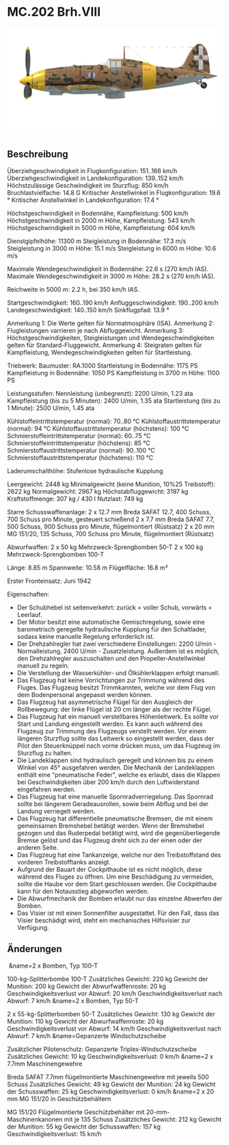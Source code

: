 # MC.202 Brh.VIII

![mc202s8](../images/mc202s8.png)

## Beschreibung

Überziehgeschwindigkeit in Flugkonfiguration: 151..166 km/h
Überziehgeschwindigkeit in Landekonfiguration: 139..152 km/h
Höchstzulässige Geschwindigkeit im Sturzflug: 850 km/h
Bruchlastvielfache: 14.8 G
Kritischer Anstellwinkel in Flugkonfiguration: 19.6 °
Kritischer Anstellwinkel in Landekonfiguration: 17.4 °

Höchstgeschwindigkeit in Bodennähe, Kampfleistung: 500 km/h
Höchstgeschwindigkeit in 2000 m Höhe, Kampfleistung: 543 km/h
Höchstgeschwindigkeit in 5000 m Höhe, Kampfleistung: 604 km/h

Dienstgipfelhöhe: 11300 m
Steigleistung in Bodennähe: 17.3 m/s
Steigleistung in 3000 m Höhe: 15.1 m/s
Steigleistung in 6000 m Höhe: 10.6 m/s

Maximale Wendegeschwindigkeit in Bodennähe: 22.6 s (270 km/h IAS).
Maximale Wendegeschwindigkeit in 3000 m Höhe: 28.2 s (270 km/h IAS).

Reichweite in 5000 m: 2.2 h, bei 350 km/h IAS.

Startgeschwindigkeit: 160..190 km/h
Anfluggeschwindigkeit: 190..200 km/h
Landegeschwindigkeit: 140..150 km/h
Sinkflugpfad: 13.9 °

Anmerkung 1: Die Werte gelten für Normatmosphäre (ISA).
Anmerkung 2: Flugleistungen varrieren je nach Abfluggewicht.
Anmerkung 3: Höchstgeschwindigkeiten, Steigleistungen und Wendegeschwindigkeiten gelten für Standard-Fluggewicht.
Anmerkung 4: Steigraten gelten für Kampfleistung, Wendegeschwindigkeiten gelten für Startleistung.

Triebwerk:
Baumuster: RA.1000
Startleistung in Bodennähe: 1175 PS
Kampfleistung in Bodennähe: 1050 PS
Kampfleistung in 3700 m Höhe: 1100 PS

Leistungsstufen:
Nennleistung (unbegrenzt): 2200 U/min, 1.23 ata
Kampfleistung (bis zu 5 Minuten): 2400 U/min, 1.35 ata
Startleistung (bis zu 1 Minute): 2500 U/min, 1.45 ata

Kühlstoffeintrittstemperatur (normal): 70..80 °C
Kühlstoffaustrittstemperatur (normal): 94 °C
Kühlstoffaustrittstemperatur (höchstens): 100 °C
Schmierstoffeintrittstemperatur (normal): 60..75 °C
Schmierstoffeintrittstemperatur (höchstens): 85 °C
Schmierstoffaustrittstemperatur (normal): 90..100 °C
Schmierstoffaustrittstemperatur (höchstens): 110 °C

Laderumschalthöhe: Stufenlose hydraulische Kupplung 

Leergewicht: 2448 kg
Minimalgewicht (keine Munition, 10%25 Treibstoff): 2622 kg
Normalgewicht: 2967 kg
Höchstabfluggewicht: 3197 kg
Kraftstoffmenge: 307 kg / 430 l
Nutzlast: 749 kg

Starre Schusswaffenanlage:
2 x 12.7 mm Breda SAFAT 12.7, 400 Schuss, 700 Schuss pro Minute, gesteuert schießend
2 x 7.7 mm Breda SAFAT 7.7, 500 Schuss, 900 Schuss pro Minute, flügelmontiert (Rüstsatz)
2 x 20 mm MG 151/20, 135 Schuss, 700 Schuss pro Minute, flügelmontiert (Rüstsatz)

Abwurfwaffen:
2 x 50 kg Mehrzweck-Sprengbomben 50-T
2 x 100 kg Mehrzweck-Sprengbomben 100-T

Länge: 8.85 m
Spannweite: 10.58 m
Flügelfläche: 16.8 m²

Erster Fronteinsatz: Juni 1942

Eigenschaften:
- Der Schubhebel ist seitenverkehrt: zurück = voller Schub, vorwärts = Leerlauf.
- Der Motor besitzt eine automatische Gemischregelung, sowie eine barometrisch geregelte hydraulische Kupplung für den Schaltlader, sodass keine manuelle Regelung erforderlich ist.
- Der Drehzahlregler hat zwei verschiedene Einstellungen: 2200 U/min - Normalleistung, 2400 U/min - Zusatzleistung. Außerdem ist es möglich, den Drehzahlregler auszuschalten und den Propeller-Anstellwinkel manuell zu regeln.
- Die Verstellung der Wasserkühler- und Ölkühlerklappen erfolgt manuell.
- Das Flugzeug hat keine Vorrichtungen zur Trimmung während des Fluges. Das Flugzeug besitzt Trimmkannten, welche vor dem Flug von dem Bodenpersonal angepasst werden können.
- Das Flugzeug hat asymmetrische Flügel für den Ausgleich der Rollbewegung: der linke Flügel ist 20 cm länger als der rechte Flügel.
- Das Flugzeug hat ein manuell verstellbares Höhenleitwerk. Es sollte vor Start und Landung eingestellt werden. Es kann auch während des Flugzeug zur Trimmung des Flugzeugs verstellt werden. Vor einem längeren Sturzflug sollte das Leitwerk so eingestellt werden, dass der Pilot den Steuerknüppel nach vorne drücken muss, um das Flugzeug im Sturzflug zu halten.
- Die Landeklappen sind hydraulisch geregelt und können bis zu einem Winkel von 45° ausgefahren werden. Die Mechanik der Landeklappen enthält eine "pneumatische Feder", welche es erlaubt, dass die Klappen bei Geschwindigkeiten über 200 km/h durch den Luftwiderstand eingefahren werden.
- Das Flugzeug hat eine manuelle Spornradverriegelung. Das Spornrad sollte bei längerem Geradeausrollen, sowie beim Abflug und bei der Landung verriegelt werden.
- Das Flugzeug hat differentielle pneumatische Bremsen, die mit einem gemeinsamen Bremshebel betätigt werden. Wenn der Bremshebel gezogen und das Ruderpedal betätigt wird, wird die gegenüberliegende Bremse gelöst und das Flugzeug dreht sich zu der einen oder der anderen Seite.
- Das Flugzeug hat eine Tankanzeige, welche nur den Treibstoffstand des vorderen Treibstofftanks anzeigt.
- Aufgrund der Bauart der Cockpithaube ist es nicht möglich, diese während des Fluges zu öffnen. Um eine Beschädigung zu vermeiden, sollte die Haube vor dem Start geschlossen werden. Die Cockpithaube kann für den Notausstieg abgeworfen werden.
- Die Abwurfmechanik der Bomben erlaubt nur das einzelne Abwerfen der Bomben.
- Das Visier ist mit einen Sonnenfilter ausgestattet. Für den Fall, dass das Visier beschädigt wird, steht ein mechanisches Hilfsvisier zur Verfügung.

## Änderungen
﻿
&name=2 x Bomben, Typ 100-T

100-kg-Splitterbombe 100-T
Zusätzliches Gewicht: 220 kg
Gewicht der Munition: 200 kg
Gewicht der Abwurfwaffenroste: 20 kg
Geschwindigkeitsverlust vor Abwurf: 20 km/h
Geschwindigkeitsverlust nach Abwurf: 7 km/h﻿
&name=2 x Bomben, Typ 50-T

2 x 55-kg-Splitterbomben 50-T
Zusätzliches Gewicht: 130 kg
Gewicht der Munition: 110 kg
Gewicht der Abwurfwaffenroste: 20 kg
Geschwindigkeitsverlust vor Abwurf: 14 km/h
Geschwindigkeitsverlust nach Abwurf: 7 km/h﻿
&name=Gepanzerte Windschutzscheibe

Zusätzlicher Pilotenschutz: Gepanzerte Triplex-Windschutzscheibe
Zusätzliches Gewicht: 10 kg
Geschwindigkeitsverlust: 0 km/h﻿
&name=2 x 7.7mm Maschinengewehre

Breda SAFAT 7.7mm flügelmontierte Maschinengewehre mit jeweils 500 Schuss
Zusätzliches Gewicht: 49 kg
Gewicht der Munition: 24 kg
Gewicht der Schusswaffen: 25 kg
Geschwindigkeitsverlust: 0 km/h﻿
&name=2 x 20 mm MG 151/20 in Geschützbehältern

MG 151/20 Flügelmontierte Geschützbehälter mit 20-mm-Maschinenkanonen mit je 135 Schuss
Zusätzliches Gewicht: 212 kg
Gewicht der Munition: 55 kg
Gewicht der Schusswaffen: 157 kg
Geschwindigkeitsverlust: 15 km/h